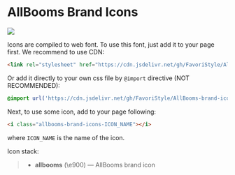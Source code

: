 # AllBooms Brand Icons
[![](https://data.jsdelivr.com/v1/package/gh/FavoriStyle/AllBooms-brand-icons/badge)](https://www.jsdelivr.com/package/gh/FavoriStyle/AllBooms-brand-icons)

Icons are compiled to web font. To use this font, just add it to your page first. We recommend to use CDN:
```html
<link rel="stylesheet" href="https://cdn.jsdelivr.net/gh/FavoriStyle/AllBooms-brand-icons@3/dist/allbooms-brand-icons.css"/>
```
Or add it directly to your own css file by `@import` directive (NOT RECOMMENDED):
```css
@import url('https://cdn.jsdelivr.net/gh/FavoriStyle/AllBooms-brand-icons@3/dist/allbooms-brand-icons.css');
```
Next, to use some icon, add to your page following:
```html
<i class="allbooms-brand-icons-ICON_NAME"></i>
```
where `ICON_NAME` is the name of the icon.

Icon stack:
> * **allbooms** (\e900) — AllBooms brand icon
